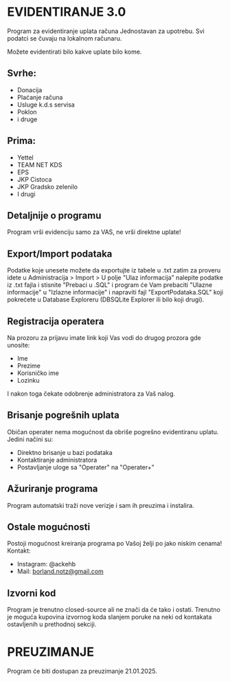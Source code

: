 # EVIDENTIRANJE 3.0
Program za evidentiranje uplata računa
Jednostavan za upotrebu.
Svi podatci se čuvaju na lokalnom računaru.

Možete evidentirati bilo kakve uplate bilo kome.

## Svrhe:
- Donacija
- Plaćanje računa
- Usluge k.d.s servisa
- Poklon
- i druge

## Prima:
- Yettel
- TEAM NET KDS
- EPS
- JKP Cistoca
- JKP Gradsko zelenilo
- I drugi

## Detaljnije o programu
Program vrši evidenciju samo za VAS, ne vrši direktne uplate!

## Export/Import podataka
Podatke koje unesete možete da exportujte iz tabele u .txt zatim za proveru idete u Administracija > Import > U polje "Ulaz informacija" nalepite podatke iz .txt fajla i stisnite "Prebaci u .SQL" i program će Vam prebaciti "Ulazne informacije" u "Izlazne informacije" i napraviti fajl "ExportPodataka.SQL" koji pokrećete u Database Exploreru (DBSQLite Explorer ili bilo koji drugi).

## Registracija operatera
Na prozoru za prijavu imate link koji Vas vodi do drugog prozora gde unosite:
- Ime
- Prezime
- Korisničko ime
- Lozinku

I nakon toga čekate odobrenje administratora za Vaš nalog.

## Brisanje pogrešnih uplata
Običan operater nema mogućnost da obriše pogrešno evidentiranu uplatu.
Jedini načini su:
- Direktno brisanje u bazi podataka
- Kontaktiranje administratora
- Postavljanje uloge sa "Operater" na "Operater+"

## Ažuriranje programa
Program automatski traži nove verizje i sam ih preuzima i instalira.

## Ostale mogućnosti
Postoji mogućnost kreiranja programa po Vašoj želji po jako niskim cenama!
Kontakt:
- Instagram: @ackehb
- Mail: borland.notz@gmail.com

## Izvorni kod
Program je trenutno closed-source ali ne znači da će tako i ostati. Trenutno je moguća kupovina izvornog koda slanjem poruke na neki od kontakata ostavljenih u prethodnoj sekciji.

# PREUZIMANJE
Program će biti dostupan za preuzimanje 21.01.2025.
